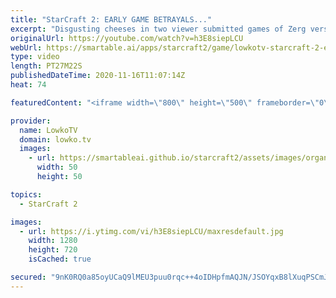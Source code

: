 ```yaml
---
title: "StarCraft 2: EARLY GAME BETRAYALS..."
excerpt: "Disgusting cheeses in two viewer submitted games of Zerg versus Protoss in StarCraft 2.  Become a YouTube member: https://lowko.tv/join Support my work on Patreon: http://www.patreon.com/lowkotv  My second channel: http://lowko.tv/morelowko Lowko Merch: http://lowko.tv/merch  Be part of the community"
originalUrl: https://youtube.com/watch?v=h3E8siepLCU
webUrl: https://smartable.ai/apps/starcraft2/game/lowkotv-starcraft-2-early-game-betrayals/
type: video
length: PT27M22S
publishedDateTime: 2020-11-16T11:07:14Z
heat: 74

featuredContent: "<iframe width=\"800\" height=\"500\" frameborder=\"0\" src=\"https://www.youtube.com/embed/h3E8siepLCU\" allow=\"accelerometer; autoplay; encrypted-media; gyroscope; picture-in-picture\" allowfullscreen></iframe>"

provider:
  name: LowkoTV
  domain: lowko.tv
  images:
    - url: https://smartableai.github.io/starcraft2/assets/images/organizations/lowko.tv-50x50.jpg
      width: 50
      height: 50

topics:
  - StarCraft 2

images:
  - url: https://i.ytimg.com/vi/h3E8siepLCU/maxresdefault.jpg
    width: 1280
    height: 720
    isCached: true

secured: "9nK0RQ0a85oyUCaQ9lMEU3puu0rqc++4oIDHpfmAQJN/JSOYqxB8lXuqPSCmJwsggBnJ1fGQqctEaofoZGzmrCOSZBdT7vEgV22rt8JjF1GBJFDp22s22JIeOXC/11fIXNA6ZwBwR4CURSh7spyfm0pFXkx/IPw2uy5kcIbJI8h/B7kOmz3+7HEdiOLtobJaDp7tFsDHYUtPus7YQaHn0S8N1jnAvPPY0tCoR3PiRNaf9BLGlpKBb4B9WfD97j+Xah3WQGYtIcW8P4SPpudPVyYkIAQcSAUQ+Tzf7kgFsiW8XVE0MXuSII592JdFfT3qQCJ0HCyrPYq8uoA0YxOf3YidPE/mz0d3Niq+V23U/d/YNMWxmIq1kuPael1TowwCTYLHp8c6A6A47PtJ5y/EPWR5FK8OSvl/PT0NHbayrrw=;nRyX0It547XeLXfH0nltkw=="
---
```


